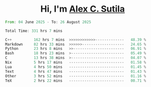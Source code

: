 <h1 align="center">Hi, I'm <a href="https://github.com/alexsutila" target="blank">Alex C. Sutila</a></h1>

<!--START_SECTION:waka-->

```rust
From: 04 June 2025 - To: 26 August 2025

Total Time: 331 hrs 7 mins

C++          162 hrs 7 mins  >>>>>>>>>>>>-------------   48.39 %
Markdown     82 hrs 33 mins  >>>>>>-------------------   24.65 %
Python       23 hrs 8 mins   >>-----------------------   06.91 %
Bash         18 hrs 23 mins  >------------------------   05.49 %
C            13 hrs 38 mins  >------------------------   04.07 %
Nix          5 hrs 17 mins   -------------------------   01.58 %
Lua          4 hrs 50 mins   -------------------------   01.45 %
Text         4 hrs 47 mins   -------------------------   01.43 %
Other        3 hrs 52 mins   -------------------------   01.16 %
TeX          2 hrs 22 mins   -------------------------   00.71 %
```

<!--END_SECTION:waka-->
